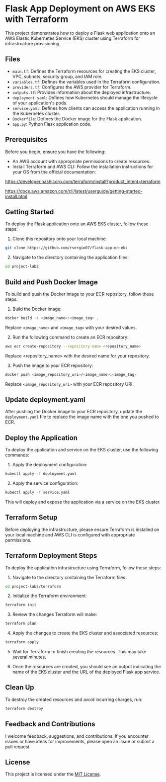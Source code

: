 # Flask App Deployment on AWS EKS with Terraform

This project demonstrates how to deploy a Flask web application onto an AWS Elastic Kubernetes Service (EKS) cluster using Terraform for infrastructure provisioning.

## Files

- `main.tf`: Defines the Terraform resources for creating the EKS cluster, VPC, subnets, security group, and IAM role.
- `variables.tf`: Defines the variables used in the Terraform configuration.
- `providers.tf`: Configures the AWS provider for Terraform.
- `outputs.tf`: Provides information about the deployed infrastructure.
- `deployment.yaml`: Defines how Kubernetes should manage the lifecycle of your application's pods.
- `service.yaml`: Defines how clients can access the application running in the Kubernetes cluster.
- `Dockerfile`: Defines the Docker image for the Flask application.
- `app.py`: Python Flask application code.

## Prerequisites

Before you begin, ensure you have the following:

- An AWS account with appropriate permissions to create resources.
- Install Terraform and AWS CLI: Follow the installation instructions for your OS from the official documentation:

https://developer.hashicorp.com/terraform/install?product_intent=terraform

https://docs.aws.amazon.com/cli/latest/userguide/getting-started-install.html

## Getting Started

To deploy the Flask application onto an AWS EKS cluster, follow these steps:

1. Clone this repository onto your local machine:

```bash
git clone https://github.com/rsergio07/flask-app-on-eks
```

2. Navigate to the directory containing the application files:

```bash
cd project-lab2
```

## Build and Push Docker Image

To build and push the Docker image to your ECR repository, follow these steps:

1. Build the Docker image:

```bash
docker build -t <image_name>:<image_tag> .
```

Replace `<image_name>` and `<image_tag>` with your desired values.

2. Run the following command to create an ECR repository:

```bash
aws ecr create-repository --repository-name <repository_name>
```

Replace <repository_name> with the desired name for your repository.

3. Push the image to your ECR repository:

```bash
docker push <image_repository_uri>/<image_name>:<image_tag>
```

Replace `<image_repository_uri>` with your ECR repository URI.

## Update deployment.yaml

After pushing the Docker image to your ECR repository, update the `deployment.yaml` file to replace the image name with the one you pushed to ECR.

## Deploy the Application

To deploy the application and service on the EKS cluster, use the following commands:

1. Apply the deployment configuration:

```bash
kubectl apply -f deployment.yaml
```

2. Apply the service configuration:

```bash
kubectl apply -f service.yaml
```

This will deploy and expose the application via a service on the EKS cluster.

## Terraform Setup

Before deploying the infrastructure, please ensure Terraform is installed on your local machine and AWS CLI is configured with appropriate permissions.

## Terraform Deployment Steps

To deploy the application infrastructure using Terraform, follow these steps:

1. Navigate to the directory containing the Terraform files:

```bash
cd project-lab2/terraform
```

2. Initialize the Terraform environment:

```bash
terraform init
```

3. Review the changes Terraform will make:

```bash
terraform plan
```

4. Apply the changes to create the EKS cluster and associated resources:

```bash
terraform apply
```

5. Wait for Terraform to finish creating the resources. This may take several minutes.

6. Once the resources are created, you should see an output indicating the name of the EKS cluster and the URL of the deployed Flask app service.

## Clean Up

To destroy the created resources and avoid incurring charges, run:

```bash
terraform destroy
```

## Feedback and Contributions

I welcome feedback, suggestions, and contributions. If you encounter issues or have ideas for improvements, please open an issue or submit a pull request.

## License

This project is licensed under the [MIT License](LICENSE).
